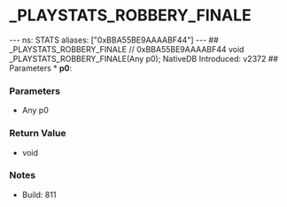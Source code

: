 # _PLAYSTATS_ROBBERY_FINALE

--- ns: STATS aliases: ["0xBBA55BE9AAAABF44"] --- ## _PLAYSTATS_ROBBERY_FINALE  // 0xBBA55BE9AAAABF44 void _PLAYSTATS_ROBBERY_FINALE(Any p0);  NativeDB Introduced: v2372  ## Parameters * **p0**:

### Parameters
* Any p0

### Return Value
* void

### Notes
* Build: 811

